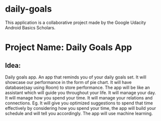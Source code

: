 # daily-goals
This application is a collaborative project made by the Google Udacity Android Basics Scholars.

# Project Name: Daily Goals App

## Idea:

Daily goals app. An app that reminds you of your daily goals set. It will showcase our performance in the form of pie chart. It will have database(say using Room)
to store performance. 
The app will be like an assistant which will guide you throughout your life.
It will manage your day. It will manage how you spend your time. It will manage your relations and connections. Eg. It will give you optimized suggestions to spend that time effectively by considering how you spend your time, the app will build your schedule and will tell you accordingly. The app will use machine learning.
